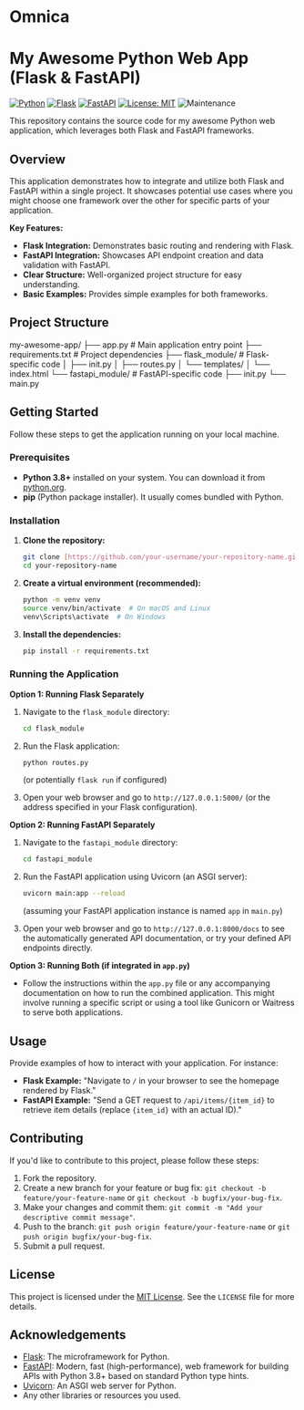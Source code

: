 # Omnica
# My Awesome Python Web App (Flask & FastAPI)

[![Python](https://img.shields.io/badge/Python-3.8+-blue.svg)](https://www.python.org/downloads/)
[![Flask](https://img.shields.io/badge/Flask-%E2%82%99.0+-green.svg)](https://flask.palletsprojects.com/)
[![FastAPI](https://img.shields.io/badge/FastAPI-0.100.0+-blueviolet.svg)](https://fastapi.tiangolo.com/)
[![License: MIT](https://img.shields.io/badge/License-MIT-yellow.svg)](https://opensource.org/licenses/MIT)
![Maintenance](https://img.shields.io/maintenance/yes/2025)

This repository contains the source code for my awesome Python web application, which leverages both Flask and FastAPI frameworks.

## Overview

This application demonstrates how to integrate and utilize both Flask and FastAPI within a single project. It showcases potential use cases where you might choose one framework over the other for specific parts of your application.

**Key Features:**

* **Flask Integration:** Demonstrates basic routing and rendering with Flask.
* **FastAPI Integration:** Showcases API endpoint creation and data validation with FastAPI.
* **Clear Structure:** Well-organized project structure for easy understanding.
* **Basic Examples:** Provides simple examples for both frameworks.

## Project Structure
my-awesome-app/
├── app.py           # Main application entry point
├── requirements.txt # Project dependencies
├── flask_module/    # Flask-specific code
│   ├── init.py
│   ├── routes.py
│   └── templates/
│       └── index.html
└── fastapi_module/  # FastAPI-specific code
├── init.py
└── main.py

## Getting Started

Follow these steps to get the application running on your local machine.

### Prerequisites

* **Python 3.8+** installed on your system. You can download it from [python.org](https://www.python.org/downloads/).
* **pip** (Python package installer). It usually comes bundled with Python.

### Installation

1.  **Clone the repository:**
    ```bash
    git clone [https://github.com/your-username/your-repository-name.git](https://github.com/your-username/your-repository-name.git)
    cd your-repository-name
    ```

2.  **Create a virtual environment (recommended):**
    ```bash
    python -m venv venv
    source venv/bin/activate  # On macOS and Linux
    venv\Scripts\activate  # On Windows
    ```

3.  **Install the dependencies:**
    ```bash
    pip install -r requirements.txt
    ```

### Running the Application

**Option 1: Running Flask Separately**

1.  Navigate to the `flask_module` directory:
    ```bash
    cd flask_module
    ```

2.  Run the Flask application:
    ```bash
    python routes.py
    ```
    (or potentially `flask run` if configured)

3.  Open your web browser and go to `http://127.0.0.1:5000/` (or the address specified in your Flask configuration).

**Option 2: Running FastAPI Separately**

1.  Navigate to the `fastapi_module` directory:
    ```bash
    cd fastapi_module
    ```

2.  Run the FastAPI application using Uvicorn (an ASGI server):
    ```bash
    uvicorn main:app --reload
    ```
    (assuming your FastAPI application instance is named `app` in `main.py`)

3.  Open your web browser and go to `http://127.0.0.1:8000/docs` to see the automatically generated API documentation, or try your defined API endpoints directly.

**Option 3: Running Both (if integrated in `app.py`)**

* Follow the instructions within the `app.py` file or any accompanying documentation on how to run the combined application. This might involve running a specific script or using a tool like Gunicorn or Waitress to serve both applications.

## Usage

Provide examples of how to interact with your application. For instance:

* **Flask Example:** "Navigate to `/` in your browser to see the homepage rendered by Flask."
* **FastAPI Example:** "Send a GET request to `/api/items/{item_id}` to retrieve item details (replace `{item_id}` with an actual ID)."

## Contributing

If you'd like to contribute to this project, please follow these steps:

1.  Fork the repository.
2.  Create a new branch for your feature or bug fix: `git checkout -b feature/your-feature-name` or `git checkout -b bugfix/your-bug-fix`.
3.  Make your changes and commit them: `git commit -m "Add your descriptive commit message"`.
4.  Push to the branch: `git push origin feature/your-feature-name` or `git push origin bugfix/your-bug-fix`.
5.  Submit a pull request.

## License

This project is licensed under the [MIT License](LICENSE). See the `LICENSE` file for more details.

## Acknowledgements

* [Flask](https://flask.palletsprojects.com/): The microframework for Python.
* [FastAPI](https://fastapi.tiangolo.com/): Modern, fast (high-performance), web framework for building APIs with Python 3.8+ based on standard Python type hints.
* [Uvicorn](https://www.uvicorn.org/): An ASGI web server for Python.
* Any other libraries or resources you used.
